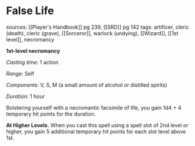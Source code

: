 # False Life
sources: [[Player's Handbook]] pg 239, [[SRD]] pg 142
tags: artificer, cleric (death), cleric (grave), [[Sorceror]], warlock (undying), [[Wizard]], [[1st level]], necromancy

**1st-level necromancy**

*Casting time*: 1 action

*Range*: Self

*Components*: V, S, M (a small amount of alcohol or distilled spirits)

*Duration*: 1 hour

Bolstering yourself with a necromantic facsimile of life, you gain 1d4 + 4 temporary hit points for the duration.

**At Higher Levels.** When you cast this spell using a spell slot of 2nd level or higher, you gain 5 additional temporary hit points for each slot level above 1st.
